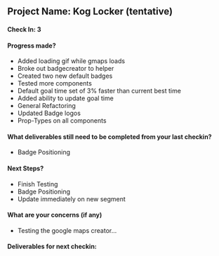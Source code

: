 ## Project Name: Kog Locker (tentative)

#### Check In: 3

#### Progress made?
- Added loading gif while gmaps loads
- Broke out badgecreator to helper
- Created two new default badges
- Tested more components
- Default goal time set of 3% faster than current best time
- Added ability to update goal time
- General Refactoring
- Updated Badge logos
- Prop-Types on all components


#### What deliverables still need to be completed from your last checkin?
- Badge Positioning

#### Next Steps?
 - Finish Testing
 - Badge Positioning
 - Update immediately on new segment

#### What are your concerns (if any)
 - Testing the google maps creator...
 
#### Deliverables for next checkin:
